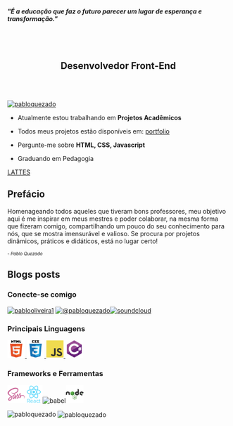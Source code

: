 <h5><i>"É a educação que faz o futuro parecer um lugar de esperança e transformação."</i></h5>
<br>
<br>
<h2 align="center">Desenvolvedor Front-End</h2>
<br>
<br>
<p align="left"> <a href="https://github.com/ryo-ma/github-profile-trophy"><img src="https://github-profile-trophy.vercel.app/?username=pabloquezado" alt="pabloquezado" /></a> </p>

-  Atualmente estou trabalhando em **Projetos Acadêmicos**

-  Todos meus projetos estão disponíveis em: [portfolio](portfolio)

-  Pergunte-me sobre **HTML, CSS, Javascript**

-  Graduando em Pedagogia

<a href="lattes">LATTES</a>

## Prefácio
Homenageando todos aqueles que tiveram bons professores, meu objetivo aqui é me inspirar em meus mestres e poder colaborar, na mesma forma que fizeram comigo, compartilhando um pouco do seu conhecimento para nós, que se mostra imensurável e valioso. Se procura por projetos dinâmicos, práticos e didáticos, está no lugar certo!
<br><i><p style="font-size: 10px;">- Pablo Quezado</p></i>

## Blogs posts
<!-- BLOG-POST-LIST:START -->
<!-- BLOG-POST-LIST:END -->

<h3 align="left">Conecte-se comigo</h3>
<p align="left">
<a href="https://linkedin.com/in/pablooliveira1" target="blank"><img align="center" src="https://raw.githubusercontent.com/rahuldkjain/github-profile-readme-generator/master/src/images/icons/Social/linked-in-alt.svg" alt="pablooliveira1" height="30" width="40" /></a>
<a href="https://medium.com/@pabloquezado" target="blank"><img align="center" src="https://raw.githubusercontent.com/rahuldkjain/github-profile-readme-generator/master/src/images/icons/Social/medium.svg" alt="@pabloquezado" height="30" width="40" /></a><a href="https://soundcloud.com/arievilooficial" target="blank"><img align="center" src="https://cdn-icons-png.flaticon.com/256/2504/2504939.png" alt="soundcloud" height="30" width="40"/></a></p>

<h3 align="left">Principais Linguagens</h3>
<p align="left"><a href="https://www.w3.org/html/" target="_blank" rel="noreferrer"> <img src="https://raw.githubusercontent.com/devicons/devicon/master/icons/html5/html5-original-wordmark.svg" alt="html5" width="40" height="40"/> </a>  <a href="https://www.w3schools.com/css/" target="_blank" rel="noreferrer"> <img src="https://raw.githubusercontent.com/devicons/devicon/master/icons/css3/css3-original-wordmark.svg" alt="css3" width="40" height="40"/> </a> <a href="https://developer.mozilla.org/en-US/docs/Web/JavaScript" target="_blank" rel="noreferrer"> <img src="https://raw.githubusercontent.com/devicons/devicon/master/icons/javascript/javascript-original.svg" alt="javascript" width="40" height="40"/> <a href="https://www.w3schools.com/cs/" target="_blank" rel="noreferrer"> <img src="https://raw.githubusercontent.com/devicons/devicon/master/icons/csharp/csharp-original.svg" alt="csharp" width="40" height="40"/> </a>   </p>

<h3 align="left">Frameworks e Ferramentas</h3>
<p align="left"><img src="https://raw.githubusercontent.com/devicons/devicon/master/icons/sass/sass-original.svg" alt="sass" width="40" height="40"/><img src="https://raw.githubusercontent.com/devicons/devicon/master/icons/react/react-original-wordmark.svg" alt="react" width="40" height="40"/><img src="https://www.vectorlogo.zone/logos/babeljs/babeljs-icon.svg" alt="babel" width="40" height="40"/><img src="https://raw.githubusercontent.com/devicons/devicon/master/icons/nodejs/nodejs-original-wordmark.svg" alt="nodejs" width="40" height="40"/></p>

<p><img align="left" src="https://github-readme-stats.vercel.app/api/top-langs?username=pabloquezado&show_icons=true&locale=en&layout=compact" alt="pabloquezado" /></p>

<p>&nbsp;<img align="center" src="https://github-readme-stats.vercel.app/api?username=pabloquezado&show_icons=true&locale=en" alt="pabloquezado" /></p>


